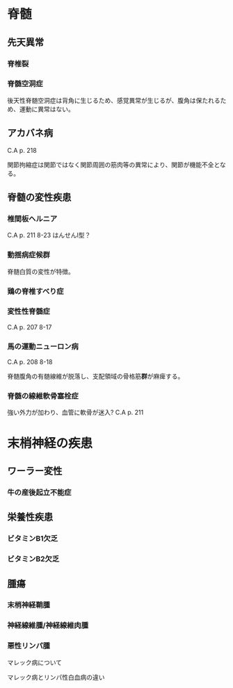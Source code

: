 # 脊髄
## 先天異常
### 脊椎裂

### 脊髄空洞症

後天性脊髄空洞症は背角に生じるため、感覚異常が生じるが、腹角は保たれるため、運動に異常はない。

## アカバネ病
C.A p. 218

関節拘縮症は関節ではなく関節周囲の筋肉等の異常により、関節が機能不全となる。

## 脊髄の変性疾患
### 椎間板ヘルニア
C.A p. 211 8-23 はんせんI型？

### 動揺病症候群
脊髄白質の変性が特徴。

### 鶏の脊椎すべり症

### 変性性脊髄症
C.A p. 207 8-17

### 馬の運動ニューロン病
C.A p. 208 8-18

脊髄腹角の有髄線維が脱落し、支配領域の骨格筋**群**が麻痺する。

### 脊髄の線維軟骨塞栓症
強い外力が加わり、血管に軟骨が迷入?
C.A p. 211

# 末梢神経の疾患
## ワーラー変性
### 牛の産後起立不能症

## 栄養性疾患
### ビタミンB1欠乏

### ビタミンB2欠乏

## 腫瘍
### 末梢神経鞘腫

### 神経線維腫/神経線維肉腫

### 悪性リンパ腫
マレック病について

マレック病とリンパ性白血病の違い
